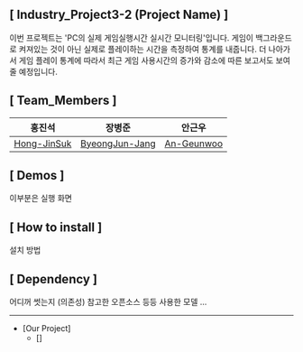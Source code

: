 ## [ Industry_Project3-2 (Project Name) ]

이번 프로젝트는 'PC의 실제 게임실행시간 실시간 모니터링'입니다. 게임이 백그라운드로 켜져있는 것이 아닌 실제로 플레이하는 시간을 측정하여 통계를 내줍니다.
더 나아가서 게임 플레이 통계에 따라서 최근 게임 사용시간의 증가와 감소에 따른 보고서도 보여줄 예정입니다.

## [ Team_Members ]
|홍진석|장병준|안근우|
|---|---|---|
|[Hong-JinSuk](https://github.com/Hong-JinSuk)|[ByeongJun-Jang](https://github.com/ByeongJun-Jang)|[An-Geunwoo](https://github.com/kgeunwo77)|


## [ Demos ]

이부분은 실행 화면

## [ How to install ]

설치 방법

## [ Dependency ]

어디꺼 썻는지 (의존성)
참고한 오픈소스 등등
사용한 모델 ... 

-------------------

* [Our Project]
  * []
